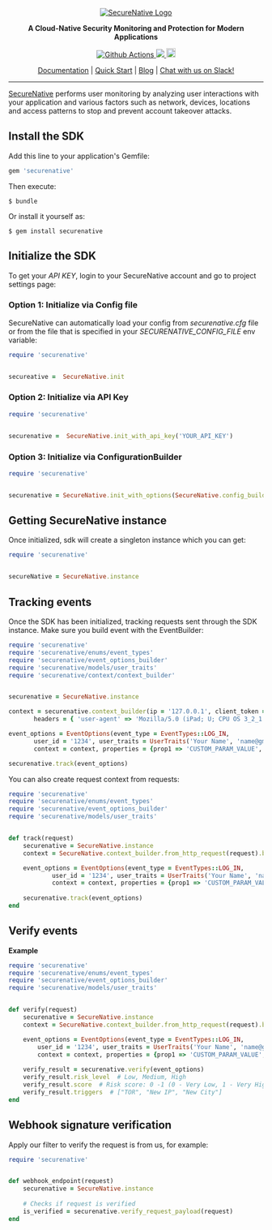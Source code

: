 <p align="center">
  <a href="https://www.securenative.com"><img src="https://user-images.githubusercontent.com/45174009/77826512-f023ed80-7120-11ea-80e0-58aacde0a84e.png" alt="SecureNative Logo"/></a>
</p>

<p align="center">
  <b>A Cloud-Native Security Monitoring and Protection for Modern Applications</b>
</p>
<p align="center">
  <a href="https://github.com/securenative/securenative-ruby">
    <img alt="Github Actions" src="https://github.com/securenative/securenative-ruby/workflows/CI/badge.svg">
  </a>
  <a href="https://codecov.io/gh/securenative/securenative-ruby">
    <img src="https://codecov.io/gh/securenative/securenative-ruby/branch/master/graph/badge.svg" />
  </a>
  <a href="https://badge.fury.io/rb/securenative"><img src="https://badge.fury.io/rb/securenative.svg" alt="Gem Version" height="18"></a>
</p>
<p align="center">
  <a href="https://docs.securenative.com">Documentation</a> |
  <a href="https://docs.securenative.com/quick-start">Quick Start</a> |
  <a href="https://blog.securenative.com">Blog</a> |
  <a href="">Chat with us on Slack!</a>
</p>
<hr/>


[SecureNative](https://www.securenative.com/) performs user monitoring by analyzing user interactions with your application and various factors such as network, devices, locations and access patterns to stop and prevent account takeover attacks.


## Install the SDK

Add this line to your application's Gemfile:

```ruby
gem 'securenative'
```

Then execute:

    $ bundle

Or install it yourself as:

    $ gem install securenative

## Initialize the SDK

To get your *API KEY*, login to your SecureNative account and go to project settings page:

### Option 1: Initialize via Config file
SecureNative can automatically load your config from *securenative.cfg* file or from the file that is specified in your *SECURENATIVE_CONFIG_FILE* env variable:

```ruby
require 'securenative'


secureative =  SecureNative.init
```
### Option 2: Initialize via API Key

```ruby
require 'securenative'


securenative =  SecureNative.init_with_api_key('YOUR_API_KEY')
```

### Option 3: Initialize via ConfigurationBuilder
```ruby
require 'securenative'


securenative = SecureNative.init_with_options(SecureNative.config_builder(api_key = 'API_KEY', max_event = 10, log_level = 'ERROR'))                                 
```

## Getting SecureNative instance
Once initialized, sdk will create a singleton instance which you can get: 
```ruby
require 'securenative'


secureNative = SecureNative.instance
```

## Tracking events

Once the SDK has been initialized, tracking requests sent through the SDK
instance. Make sure you build event with the EventBuilder:

 ```ruby
require 'securenative'
require 'securenative/enums/event_types'
require 'securenative/event_options_builder'
require 'securenative/models/user_traits'
require 'securenative/context/context_builder'


securenative = SecureNative.instance

context = securenative.context_builder(ip = '127.0.0.1', client_token = 'SECURED_CLIENT_TOKEN',
        headers = { 'user-agent' => 'Mozilla/5.0 (iPad; U; CPU OS 3_2_1 like Mac OS X; en-us) AppleWebKit/531.21.10 (KHTML, like Gecko) Mobile/7B405' })

event_options = EventOptions(event_type = EventTypes::LOG_IN,
        user_id = '1234', user_traits = UserTraits('Your Name', 'name@gmail.com', '+1234567890'),
        context = context, properties = {prop1 => 'CUSTOM_PARAM_VALUE', prop2 => true, prop3 => 3}).build

securenative.track(event_options)
 ```

You can also create request context from requests:

```ruby
require 'securenative'
require 'securenative/enums/event_types'
require 'securenative/event_options_builder'
require 'securenative/models/user_traits'


def track(request)
    securenative = SecureNative.instance
    context = SecureNative.context_builder.from_http_request(request).build

    event_options = EventOptions(event_type = EventTypes::LOG_IN,
            user_id = '1234', user_traits = UserTraits('Your Name', 'name@gmail.com', '+1234567890'),
            context = context, properties = {prop1 => 'CUSTOM_PARAM_VALUE', prop2 => true, prop3 => 3}).build
    
    securenative.track(event_options)
end
```

## Verify events

**Example**

```ruby
require 'securenative'
require 'securenative/enums/event_types'
require 'securenative/event_options_builder'
require 'securenative/models/user_traits'


def verify(request)
    securenative = SecureNative.instance
    context = SecureNative.context_builder.from_http_request(request).build

    event_options = EventOptions(event_type = EventTypes::LOG_IN,
        user_id = '1234', user_traits = UserTraits('Your Name', 'name@gmail.com', '+1234567890'),
        context = context, properties = {prop1 => 'CUSTOM_PARAM_VALUE', prop2 => true, prop3 => 3}).build
    
    verify_result = securenative.verify(event_options)
    verify_result.risk_level  # Low, Medium, High
    verify_result.score  # Risk score: 0 -1 (0 - Very Low, 1 - Very High)
    verify_result.triggers  # ["TOR", "New IP", "New City"]
end
```

## Webhook signature verification

Apply our filter to verify the request is from us, for example:

```ruby
require 'securenative'


def webhook_endpoint(request)
    securenative = SecureNative.instance
    
    # Checks if request is verified
    is_verified = securenative.verify_request_payload(request)
end
 ```